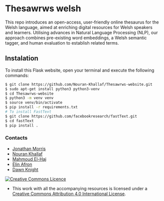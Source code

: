 # Thesawrws welsh
This repo introduces an open-access, user-friendly online thesaurus for the Welsh language, aimed at enriching digital resources for Welsh speakers and learners. Utilising advances in Natural Language Processing (NLP), our approach combines pre-existing word embeddings, a Welsh semantic tagger, and human evaluation to establish related terms. 

## Instalation
To install this Flask website, open your terminal and execute the following commands:
```bash
$ git clone https://github.com/Nouran-Khallaf/Thesawrws-website.git
$ sudo apt-get install python3 python3-venv
$ cd Thesawrws-website
$ python3 -m venv venv
$ source venv/bin/activate
$ pip install -r requirements.txt
# To install FastText
$ git clone https://github.com/facebookresearch/fastText.git
$ cd fastText
$ pip install .
```

### Contacts
- [Jonathan Morris](MorrisJ17@cardiff.ac.uk)
- [Nouran Khallaf](https://github.com/Nouran-Khallaf)
- [Mahmoud El-Haj](https://github.com/drelhaj)
- [Elin Afron](arfone@cardiff.ac.uk)
- [Dawn Knight](https://github.com/DawnKnight-Cardiff)


<a rel="license" href="http://creativecommons.org/licenses/by/4.0/"><img alt="Creative Commons Licence" style="border-width:0" src="https://i.creativecommons.org/l/by/4.0/88x31.png" /></a>
- This work with all the accompanying resources is licensed under a <a rel="license" href="http://creativecommons.org/licenses/by/4.0/">Creative Commons Attribution 4.0 International License</a>.
